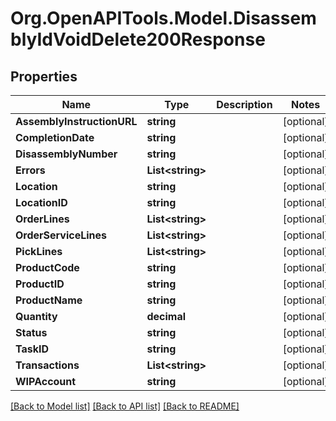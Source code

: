 # Org.OpenAPITools.Model.DisassemblyIdVoidDelete200Response

## Properties

Name | Type | Description | Notes
------------ | ------------- | ------------- | -------------
**AssemblyInstructionURL** | **string** |  | [optional] 
**CompletionDate** | **string** |  | [optional] 
**DisassemblyNumber** | **string** |  | [optional] 
**Errors** | **List&lt;string&gt;** |  | [optional] 
**Location** | **string** |  | [optional] 
**LocationID** | **string** |  | [optional] 
**OrderLines** | **List&lt;string&gt;** |  | [optional] 
**OrderServiceLines** | **List&lt;string&gt;** |  | [optional] 
**PickLines** | **List&lt;string&gt;** |  | [optional] 
**ProductCode** | **string** |  | [optional] 
**ProductID** | **string** |  | [optional] 
**ProductName** | **string** |  | [optional] 
**Quantity** | **decimal** |  | [optional] 
**Status** | **string** |  | [optional] 
**TaskID** | **string** |  | [optional] 
**Transactions** | **List&lt;string&gt;** |  | [optional] 
**WIPAccount** | **string** |  | [optional] 

[[Back to Model list]](../README.md#documentation-for-models) [[Back to API list]](../README.md#documentation-for-api-endpoints) [[Back to README]](../README.md)

